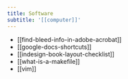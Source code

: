 ```yaml
---
title: Software
subtitle: '[[computer]]'
---
```


- [[find-bleed-info-in-adobe-acrobat]]
- [[google-docs-shortcuts]]
- [[indesign-book-layout-checklist]]
- [[what-is-a-makefile]]
- [[vim]]
